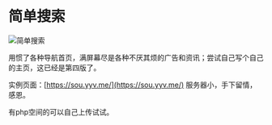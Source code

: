 # 简单搜索
![简单搜索](https://raw.githubusercontent.com/5iux/sou/master/img.jpg)

用惯了各种导航首页，满屏幕尽是各种不厌其烦的广告和资讯；尝试自己写个自己的主页，这已经是第四版了。

实例页面：[https://sou.yyv.me/](https://sou.yyv.me/) 服务器小，手下留情，感恩。

有php空间的可以自己上传试试。
